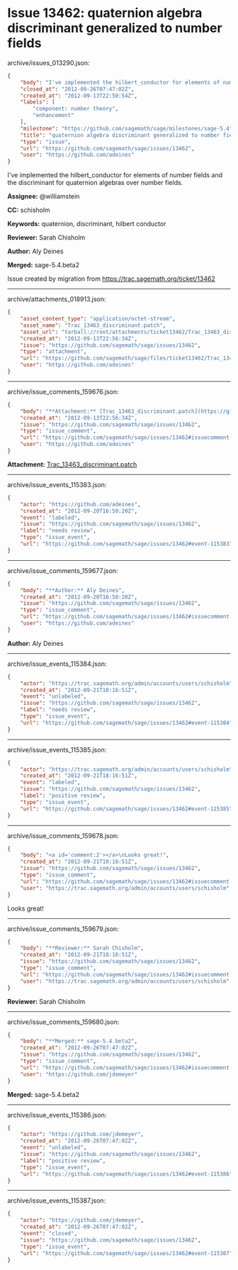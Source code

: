 # Issue 13462: quaternion algebra discriminant generalized to number fields

archive/issues_013290.json:
```json
{
    "body": "I've implemented the hilbert_conductor for elements of number fields and the discriminant for quaternion algebras over number fields.\n\n**Assignee:** @williamstein\n\n**CC:**  schisholm\n\n**Keywords:** quaternion, discriminant, hilbert conductor\n\n**Reviewer:** Sarah Chisholm\n\n**Author:** Aly Deines\n\n**Merged:** sage-5.4.beta2\n\nIssue created by migration from https://trac.sagemath.org/ticket/13462\n\n",
    "closed_at": "2012-09-26T07:47:02Z",
    "created_at": "2012-09-13T22:50:54Z",
    "labels": [
        "component: number theory",
        "enhancement"
    ],
    "milestone": "https://github.com/sagemath/sage/milestones/sage-5.4",
    "title": "quaternion algebra discriminant generalized to number fields",
    "type": "issue",
    "url": "https://github.com/sagemath/sage/issues/13462",
    "user": "https://github.com/adeines"
}
```
I've implemented the hilbert_conductor for elements of number fields and the discriminant for quaternion algebras over number fields.

**Assignee:** @williamstein

**CC:**  schisholm

**Keywords:** quaternion, discriminant, hilbert conductor

**Reviewer:** Sarah Chisholm

**Author:** Aly Deines

**Merged:** sage-5.4.beta2

Issue created by migration from https://trac.sagemath.org/ticket/13462





---

archive/attachments_018913.json:
```json
{
    "asset_content_type": "application/octet-stream",
    "asset_name": "Trac_13463_discriminant.patch",
    "asset_url": "tarball://root/attachments/ticket13462/Trac_13463_discriminant.patch",
    "created_at": "2012-09-13T22:56:34Z",
    "issue": "https://github.com/sagemath/sage/issues/13462",
    "type": "attachment",
    "url": "https://github.com/sagemath/sage/files/ticket13462/Trac_13463_discriminant.patch",
    "user": "https://github.com/adeines"
}
```



---

archive/issue_comments_159676.json:
```json
{
    "body": "**Attachment:** [Trac_13463_discriminant.patch](https://github.com/sagemath/sage/files/ticket13462/Trac_13463_discriminant.patch)",
    "created_at": "2012-09-13T22:56:34Z",
    "issue": "https://github.com/sagemath/sage/issues/13462",
    "type": "issue_comment",
    "url": "https://github.com/sagemath/sage/issues/13462#issuecomment-159676",
    "user": "https://github.com/adeines"
}
```

**Attachment:** [Trac_13463_discriminant.patch](https://github.com/sagemath/sage/files/ticket13462/Trac_13463_discriminant.patch)



---

archive/issue_events_115383.json:
```json
{
    "actor": "https://github.com/adeines",
    "created_at": "2012-09-20T16:50:20Z",
    "event": "labeled",
    "issue": "https://github.com/sagemath/sage/issues/13462",
    "label": "needs review",
    "type": "issue_event",
    "url": "https://github.com/sagemath/sage/issues/13462#event-115383"
}
```



---

archive/issue_comments_159677.json:
```json
{
    "body": "**Author:** Aly Deines",
    "created_at": "2012-09-20T16:50:20Z",
    "issue": "https://github.com/sagemath/sage/issues/13462",
    "type": "issue_comment",
    "url": "https://github.com/sagemath/sage/issues/13462#issuecomment-159677",
    "user": "https://github.com/adeines"
}
```

**Author:** Aly Deines



---

archive/issue_events_115384.json:
```json
{
    "actor": "https://trac.sagemath.org/admin/accounts/users/schisholm",
    "created_at": "2012-09-21T18:16:51Z",
    "event": "unlabeled",
    "issue": "https://github.com/sagemath/sage/issues/13462",
    "label": "needs review",
    "type": "issue_event",
    "url": "https://github.com/sagemath/sage/issues/13462#event-115384"
}
```



---

archive/issue_events_115385.json:
```json
{
    "actor": "https://trac.sagemath.org/admin/accounts/users/schisholm",
    "created_at": "2012-09-21T18:16:51Z",
    "event": "labeled",
    "issue": "https://github.com/sagemath/sage/issues/13462",
    "label": "positive review",
    "type": "issue_event",
    "url": "https://github.com/sagemath/sage/issues/13462#event-115385"
}
```



---

archive/issue_comments_159678.json:
```json
{
    "body": "<a id='comment:2'></a>\nLooks great!",
    "created_at": "2012-09-21T18:16:51Z",
    "issue": "https://github.com/sagemath/sage/issues/13462",
    "type": "issue_comment",
    "url": "https://github.com/sagemath/sage/issues/13462#issuecomment-159678",
    "user": "https://trac.sagemath.org/admin/accounts/users/schisholm"
}
```

<a id='comment:2'></a>
Looks great!



---

archive/issue_comments_159679.json:
```json
{
    "body": "**Reviewer:** Sarah Chisholm",
    "created_at": "2012-09-21T18:16:51Z",
    "issue": "https://github.com/sagemath/sage/issues/13462",
    "type": "issue_comment",
    "url": "https://github.com/sagemath/sage/issues/13462#issuecomment-159679",
    "user": "https://trac.sagemath.org/admin/accounts/users/schisholm"
}
```

**Reviewer:** Sarah Chisholm



---

archive/issue_comments_159680.json:
```json
{
    "body": "**Merged:** sage-5.4.beta2",
    "created_at": "2012-09-26T07:47:02Z",
    "issue": "https://github.com/sagemath/sage/issues/13462",
    "type": "issue_comment",
    "url": "https://github.com/sagemath/sage/issues/13462#issuecomment-159680",
    "user": "https://github.com/jdemeyer"
}
```

**Merged:** sage-5.4.beta2



---

archive/issue_events_115386.json:
```json
{
    "actor": "https://github.com/jdemeyer",
    "created_at": "2012-09-26T07:47:02Z",
    "event": "unlabeled",
    "issue": "https://github.com/sagemath/sage/issues/13462",
    "label": "positive review",
    "type": "issue_event",
    "url": "https://github.com/sagemath/sage/issues/13462#event-115386"
}
```



---

archive/issue_events_115387.json:
```json
{
    "actor": "https://github.com/jdemeyer",
    "created_at": "2012-09-26T07:47:02Z",
    "event": "closed",
    "issue": "https://github.com/sagemath/sage/issues/13462",
    "type": "issue_event",
    "url": "https://github.com/sagemath/sage/issues/13462#event-115387"
}
```
